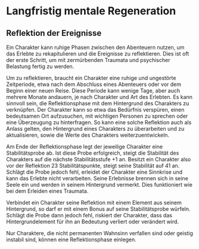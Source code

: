 # Langfristig mentale Regeneration

## Reflektion der Ereignisse

Ein Charakter kann ruhige Phasen zwischen den Abenteuern nutzen, um das Erlebte zu rekapitulieren und die Ereignisse zu reflektieren. Dies ist oft der erste Schritt, um mit zermürbenden Traumata und psychischer Belastung fertig zu werden.

Um zu reflektieren, braucht ein Charakter eine ruhige und ungestörte Zeitperiode, etwa nach dem Abschluss eines Abenteuers oder vor dem Beginn einer neuen Reise. Diese Periode kann wenige Tage, aber auch mehrere Monate andauern, je nach Charakter und Art des Erlebten. Es kann sinnvoll sein, die Reflektionsphase mit dem Hintergrund des Charakters zu verknüpfen. Der Charakter kann so etwa das Bedürfnis verspüren, einen bedeutsamen Ort aufzusuchen, mit wichtigen Personen zu sprechen oder eine Überzeugung zu hinterfragen. So kann eine solche Reflektion auch als Anlass gelten, den Hintergrund eines Charakters zu überarbeiten und zu aktualisieren, sowie die Werte des Charakters weiterzuentwickeln.

Am Ende der Reflektionsphase legt der jeweilige Charakter eine Stabilitätsprobe ab. Ist diese Probe erfolgreich, steigt die Stabilität des Charakters auf die nächste Stabilitätsstufe +1 an. Besitzt ein Charakter also vor der Reflektion 23 Stabilitätspunkte, steigt seine Stabilität auf 41 an. Schlägt die Probe jedoch fehl, erleidet der Charakter eine Sinnkrise und kann das Erlebte nicht verarbeiten. Seine Erlebnisse brennen sich in seine Seele ein und werden in seinem Hintergrund vermerkt. Dies funktioniert wie bei dem Erleiden eines Traumata.

Verbindet ein Charakter seine Reflektion mit einem Element aus seinem Hintergrund, so darf er mit einem Bonus auf seine Stabilitätsprobe würfeln. Schlägt die Probe dann jedoch fehl, riskiert der Charakter, dass das Hintergrundelement für ihn an Bedeutung verliert oder verändert wird.

Nur Charaktere, die nicht permanenten Wahnsinn verfallen sind oder geistig instabil sind, können eine Reflektionsphase einlegen.
